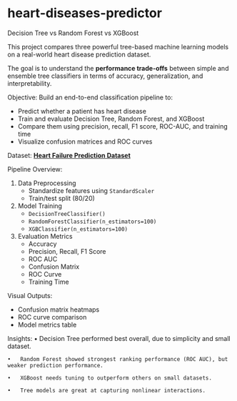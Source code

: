 # heart-diseases-predictor
Decision Tree vs Random Forest vs XGBoost

This project compares three powerful tree-based machine learning models on a real-world heart disease prediction dataset.

The goal is to understand the **performance trade-offs** between simple and ensemble tree classifiers in terms of accuracy, generalization, and interpretability.
 
Objective:
Build an end-to-end classification pipeline to:
- Predict whether a patient has heart disease
- Train and evaluate Decision Tree, Random Forest, and XGBoost
- Compare them using precision, recall, F1 score, ROC-AUC, and training time
- Visualize confusion matrices and ROC curves

Dataset:
**[Heart Failure Prediction Dataset](https://www.kaggle.com/datasets/fedesoriano/heart-failure-prediction)**  

Pipeline Overview:
1. Data Preprocessing
   - Standardize features using `StandardScaler`
   - Train/test split (80/20)
2. Model Training
   - `DecisionTreeClassifier()`
   - `RandomForestClassifier(n_estimators=100)`
   - `XGBClassifier(n_estimators=100)`
3. Evaluation Metrics
   - Accuracy
   - Precision, Recall, F1 Score
   - ROC AUC
   - Confusion Matrix
   - ROC Curve
   - Training Time

Visual Outputs:
- Confusion matrix heatmaps
- ROC curve comparison
- Model metrics table

Insights:
	•	Decision Tree performed best overall, due to simplicity and small dataset.
 
	•	Random Forest showed strongest ranking performance (ROC AUC), but weaker prediction performance.
 
	•	XGBoost needs tuning to outperform others on small datasets.
 
	•	Tree models are great at capturing nonlinear interactions.
